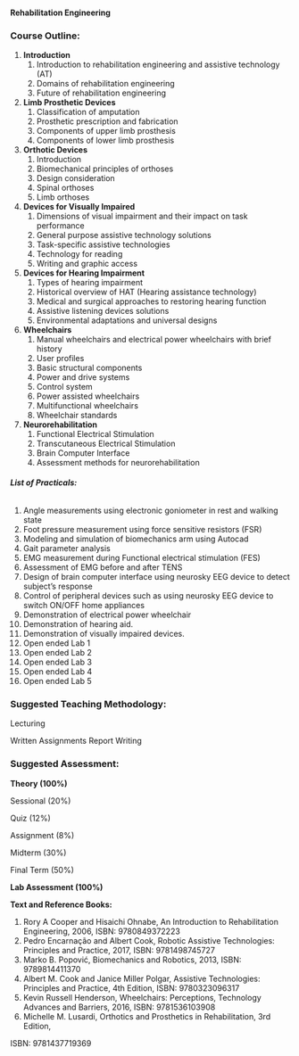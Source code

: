 #### **Rehabilitation Engineering**

### **Course Outline:**
1. **Introduction**
   1. Introduction to rehabilitation engineering and assistive technology (AT)
   1. Domains of rehabilitation engineering
   1. Future of rehabilitation engineering
1. **Limb Prosthetic Devices**
   1. Classification of amputation
   1. Prosthetic prescription and fabrication
   1. Components of upper limb prosthesis
   1. Components of lower limb prosthesis
1. **Orthotic Devices**
   1. Introduction
   1. Biomechanical principles of orthoses
   1. Design consideration
   1. Spinal orthoses
   1. Limb orthoses
1. **Devices for Visually Impaired**
   1. Dimensions of visual impairment and their impact on task performance
   1. General purpose assistive technology solutions
   1. Task-specific assistive technologies
   1. Technology for reading
   1. Writing and graphic access
1. **Devices for Hearing Impairment**
   1. Types of hearing impairment
   1. Historical overview of HAT (Hearing assistance technology)
   1. Medical and surgical approaches to restoring hearing function
   1. Assistive listening devices solutions
   1. Environmental adaptations and universal designs
1. **Wheelchairs**
   1. Manual wheelchairs and electrical power wheelchairs with brief history
   1. User profiles
   1. Basic structural components
   1. Power and drive systems
   1. Control system
   1. Power assisted wheelchairs
   1. Multifunctional wheelchairs
   1. Wheelchair standards
1. **Neurorehabilitation**
   1. Functional Electrical Stimulation
   1. Transcutaneous Electrical Stimulation
   1. Brain Computer Interface
   1. Assessment methods for neurorehabilitation
###### **List of Practicals:**
1. Angle measurements using electronic goniometer in rest and walking state
1. Foot pressure measurement using force sensitive resistors (FSR)
1. Modeling and simulation of biomechanics arm using Autocad
1. Gait parameter analysis
1. EMG measurement during Functional electrical stimulation (FES)
1. Assessment of EMG before and after TENS
1. Design of brain computer interface using neurosky EEG device to detect subject’s response
1. Control of peripheral devices such as using neurosky EEG device to switch ON/OFF home appliances
1. Demonstration of electrical power wheelchair
1. Demonstration of hearing aid.
1. Demonstration of visually impaired devices.
1. Open ended Lab 1
1. Open ended Lab 2
1. Open ended Lab 3
1. Open ended Lab 4
1. Open ended Lab 5
### **Suggested Teaching Methodology:**
Lecturing

Written Assignments Report Writing
### **Suggested Assessment:**
**Theory (100%)**

Sessional (20%)

Quiz (12%)

Assignment (8%)

Midterm (30%)

Final Term (50%)

**Lab Assessment (100%)**

**Text and Reference Books:**

1. Rory A Cooper and Hisaichi Ohnabe, An Introduction to Rehabilitation Engineering, 2006, ISBN: 9780849372223
1. Pedro Encarnação and Albert Cook, Robotic Assistive Technologies: Principles and Practice, 2017, ISBN: 9781498745727
1. Marko	B.	Popović,	Biomechanics	and	Robotics,	2013,	ISBN: 9789814411370
1. Albert M. Cook and Janice Miller Polgar, Assistive Technologies: Principles and Practice, 4th Edition, ISBN: 9780323096317
1. Kevin Russell Henderson, Wheelchairs: Perceptions, Technology Advances and Barriers, 2016, ISBN: 9781536103908
1. Michelle M. Lusardi, Orthotics and Prosthetics in Rehabilitation, 3rd Edition,

ISBN: 9781437719369